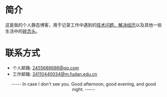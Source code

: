 # 简介
这是我的个人静态博客，用于记录工作中遇到的[技术问题、解决经历](https://guanbinwu.github.io/work/blog.html)以及其他一些生活中的[碎念头](https://guanbinwu.github.io/personal/blog.html)。
# 联系方式
- 个人邮箱: 2455688686@qq.com
- 工作邮箱: 24110440034@m.fudan.edu.cn
<center>----- In case I don't see you. Good afternoon, good evening, and good night. -----</center>
